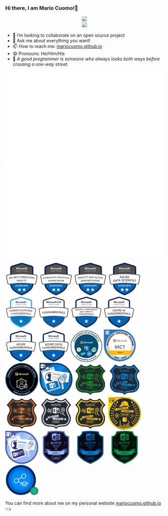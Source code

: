 ### Hi there, I am Mario Cuomo!👋

<div align="center">
  <img src="https://github.com/mariocuomo/mariocuomo.github.io/blob/master/images/me_give.png" width="180"></img><br>
  <img src="https://komarev.com/ghpvc/?username=mariocuomo&color=FAC151"></img><br>
</div>

- 👯 I’m looking to collaborate on an open source project
- 💬 Ask me about everything you want!
- 📫 How to reach me: [mariocuomo.github.io](https://mariocuomo.github.io/)
- 😄 Pronouns: He/Him/His
- 🤔 _A good programmer is someone who always looks both ways before crossing a one-way street._

<!--
- 🔭 I’m currently working on ...
- 🌱 I’m currently learning ...
- 🤔 I’m looking for help with ...
- ⚡ Fun fact: ...
-->


![](https://github.com/mariocuomo/github-stats/blob/master/generated/overview.svg)
![](https://github.com/mariocuomo/github-stats/blob/master/generated/languages.svg)

<img src="https://github.com/mariocuomo/mariocuomo.github.io/blob/master/images/microsoft-certified-security-operations-analyst-associate.png" width="105"></img>
<img src="https://github.com/mariocuomo/mariocuomo.github.io/blob/master/images/microsoft-certified-information-protection-administrator-associate.png" width="105"></img>
<img src="https://github.com/mariocuomo/mariocuomo.github.io/blob/master/images/microsoft-certified-identity-and-access-administrator-associate.png" width="105"></img>
<img src="https://github.com/mariocuomo/mariocuomo.github.io/blob/master/images/microsoft-certified-azure-data-scientist-associate.png" width="105"></img>
<img src="https://github.com/mariocuomo/mariocuomo.github.io/blob/master/images/microsoft-certified-power-platform-fundamentals.png" width="100"></img>
<img src="https://github.com/mariocuomo/mariocuomo.github.io/blob/master/images/microsoft-365-certified-fundamentals.png" width="100"></img>
<img src="https://github.com/mariocuomo/mariocuomo.github.io/blob/master/images/microsoft-certified-security-compliance-and-identity-fundamentals.png" width="100"></img>
<img src="https://github.com/mariocuomo/mariocuomo.github.io/blob/master/images/microsoft-certified-azure-ai-fundamentals.png" width="100"></img>
<img src="https://github.com/mariocuomo/mariocuomo.github.io/blob/master/images/microsoft-certified-azure-fundamentals.png" width="100"></img>
<img src="https://github.com/mariocuomo/mariocuomo.github.io/blob/master/images/microsoft-certified-azure-data-fundamentals.png" width="100"></img>
<img src="https://github.com/mariocuomo/mariocuomo.github.io/blob/master/images/SustainabilityBadge.jpg" width="100"></img>
<img src="https://github.com/mariocuomo/mariocuomo.github.io/blob/master/images/microsoft-certified-trainer-2023-2024.png" width="105"></img>
<img src="https://github.com/mariocuomo/mariocuomo.github.io/blob/master/images/openhack-security-compliance-and-identity.png" width="105"></img>
<img src="https://github.com/mariocuomo/mariocuomo.github.io/blob/master/images/kusto-detective-agency-onboarding.png" width="105"></img>
<img src="https://github.com/mariocuomo/mariocuomo.github.io/blob/master/images/kusto-detective-agency-case-1-badge.1.png" width="105"></img>
<img src="https://github.com/mariocuomo/mariocuomo.github.io/blob/master/images/kusto-detective-agency-case-2-badge.png" width="105"></img>
<img src="https://github.com/mariocuomo/mariocuomo.github.io/blob/master/images/kusto-detective-agency-case-3-badge.1.png" width="105"></img>
<img src="https://github.com/mariocuomo/mariocuomo.github.io/blob/master/images/kusto-detective-agency-case-4-badge.png" width="105"></img>
<img src="https://github.com/mariocuomo/mariocuomo.github.io/blob/master/images/kusto-detective-agency-case-5-badge.png" width="105"></img>
<img src="https://github.com/mariocuomo/mariocuomo.github.io/blob/master/images/kusto-detective-agency-complete.png" width="105"></img>
<img src="https://github.com/mariocuomo/mariocuomo.github.io/blob/master/images/kusto-detective-agency-onboarding.1.png" width="105"></img>
<img src="https://github.com/mariocuomo/mariocuomo.github.io/blob/master/images/kusto-detective-agency-s2e1-badge.png" width="105"></img>
<img src="https://github.com/mariocuomo/mariocuomo.github.io/blob/master/images/kusto-detective-agency-s2e2-badge.png" width="105"></img>
<img src="https://github.com/mariocuomo/mariocuomo.github.io/blob/master/images/kusto-detective-agency-s2e3-badge.png" width="105"></img>
<img src="https://github.com/mariocuomo/mariocuomo.github.io/blob/master/images/Neo4j Certified Professional.png" width="105"></img>

You can find more about me on my personal website [mariocuomo.github.io](https://mariocuomo.github.io/) 👈
